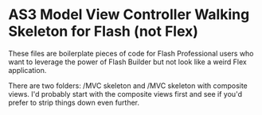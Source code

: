 AS3 Model View Controller Walking Skeleton for Flash (not Flex)
================

These files are boilerplate pieces of code for Flash Professional users who want to leverage the power of Flash Builder but not look like a weird Flex application. 


There are two folders: /MVC skeleton and /MVC skeleton with composite views. I'd probably start with the composite views first and see if you'd prefer to strip things down even further. 

